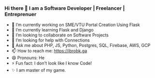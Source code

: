 ### Hi there 👋 I am a Software Developer | Freelancer | Entreprenuer 
- 🔭 I’m currently working on SME/VTU Portal Creation Using Flask
- 🌱 I’m currently learning Flask and Django
- 👯 I’m looking to collaborate on Software Projects
- 🤔 I’m looking for help with Connections
- 💬 Ask me about PHP, JS, Python, Postgres, SQL, Firebase, AWS, GCP
- 📫 How to reach me: https://ibrobk.ga
- 😄 Pronouns: He
- ⚡ Fun fact: I don't look like I know Code!
- ✨ I am master of my game.

<!--
**ibrobk2/ibrobk2** is a ✨ _special_ ✨ repository because its `README.md` (this file) appears on your GitHub profile.

Here are some ideas to get you started:

- 🔭 I’m currently working on ...
- 🌱 I’m currently learning ...
- 👯 I’m looking to collaborate on ...
- 🤔 I’m looking for help with ...
- 💬 Ask me about ...
- 📫 How to reach me: ...
- 😄 Pronouns: ...
- ⚡ Fun fact: ...
-->
